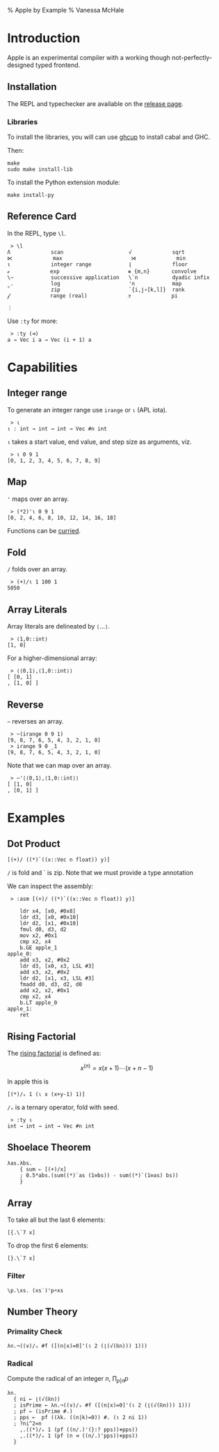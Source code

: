 % Apple by Example
% Vanessa McHale

# Introduction

Apple is an experimental compiler with a working though not-perfectly-designed
typed frontend.

## Installation

The REPL and typechecker are available on the [release page](https://github.com/vmchale/apple/releases).

### Libraries

To install the libraries, you will can use [ghcup](https://www.haskell.org/ghcup/) to install cabal and GHC.

Then:

```
make
sudo make install-lib
```

To install the Python extension module:

```
make install-py
```

## Reference Card

In the REPL, type `\l`.

```
 > \l
Λ             scan                     √             sqrt
⋉             max                      ⋊             min
⍳             integer range            ⌊             floor
ℯ             exp                      ⨳ {m,n}       convolve
\~            successive application   \`n           dyadic infix
_.            log                      'n            map
`             zip                      `{i,j∘[k,l]}  rank
𝒻             range (real)             𝜋             pi

⋮
```

Use `:ty` for more:

```
 > :ty (⊲)
a → Vec i a → Vec (i + 1) a
```

# Capabilities

## Integer range

To generate an integer range use `irange` or `⍳` (APL iota).

```
 > ⍳
⍳ : int → int → int → Vec #n int
```

`⍳` takes a start value, end value, and step size as arguments, viz.

```
 > ⍳ 0 9 1
[0, 1, 2, 3, 4, 5, 6, 7, 8, 9]
```

## Map

`'` maps over an array.

```
 > (*2)'⍳ 0 9 1
[0, 2, 4, 6, 8, 10, 12, 14, 16, 18]
```

Functions can be [curried](https://wiki.haskell.org/Currying).

## Fold

`/` folds over an array.

```
 > (+)/⍳ 1 100 1
5050
```

## Array Literals

Array literals are delineated by `⟨`...`⟩`.

```
 > ⟨1,0::int⟩
[1, 0]
```

For a higher-dimensional array:

```
 > ⟨⟨0,1⟩,⟨1,0::int⟩⟩
[ [0, 1]
, [1, 0] ]
```

## Reverse

`~` reverses an array.

```
 > ~(irange 0 9 1)
[9, 8, 7, 6, 5, 4, 3, 2, 1, 0]
 > irange 9 0 _1
[9, 8, 7, 6, 5, 4, 3, 2, 1, 0]
```

Note that we can map over an array.

```
 > ~'⟨⟨0,1⟩,⟨1,0::int⟩⟩
[ [1, 0]
, [0, 1] ]
```

# Examples

## Dot Product

```
[(+)/ ((*)`((x::Vec n float)) y)]
```

`/` is fold and ` is zip. Note that we must provide a type annotation

We can inspect the assembly:

```
 > :asm [(+)/ ((*)`((x::Vec n float)) y)]

    ldr x4, [x0, #0x8]
    ldr d3, [x0, #0x10]
    ldr d2, [x1, #0x10]
    fmul d0, d3, d2
    mov x2, #0x1
    cmp x2, x4
    b.GE apple_1
apple_0:
    add x3, x2, #0x2
    ldr d3, [x0, x3, LSL #3]
    add x3, x2, #0x2
    ldr d2, [x1, x3, LSL #3]
    fmadd d0, d3, d2, d0
    add x2, x2, #0x1
    cmp x2, x4
    b.LT apple_0
apple_1:
    ret
```

## Rising Factorial

The [rising factorial](https://mathworld.wolfram.com/RisingFactorial.html) is defined as:

$$ x^{(n)} = x(x+1)\cdots (x+n-1)$$

In apple this is

```
[(*)/ₒ 1 (⍳ x (x+y-1) 1)]
```

`/ₒ` is a ternary operator, fold with seed.

```
 > :ty ⍳
int → int → int → Vec #n int
```

## Shoelace Theorem

```
λas.λbs. 
    { sum ⇐ [(+)/x]
    ; 0.5*abs.(sum((*)`as (1⊖bs)) - sum((*)`(1⊖as) bs))
    }
```

## Array

To take all but the last 6 elements:

```
[{.\`7 x]
```

To drop the first 6 elements:

```
[}.\`7 x]
```

### Filter

```
\p.\xs. (xs˙)'p⩪xs
```

## Number Theory

### Primality Check

```
λn.¬((∨)/ₒ #f ([(n|x)=0]'(⍳ 2 (⌊(√(ℝn))) 1)))
```

### Radical

Compute the radical of an integer $n$, $\prod_{p|n} p$

```
λn.
  { ni ⟜ ⌊(√(ℝn))
  ; isPrime ← λn.¬((∨)/ₒ #f ([(n|x)=0]'(⍳ 2 (⌊(√(ℝn))) 1)))
  ; pf ⇐ (isPrime #.)
  ; pps ⟜  pf ((λk. ((n|k)=0)) #. (⍳ 2 ni 1))
  ; ?ni^2=n
    ,.((*)/ₒ 1 (pf ((n/.)'(}:? pps))⧺pps))
    ,.((*)/ₒ 1 (pf (n ⊲ ((n/.)'pps))⧺pps))
  }
```
